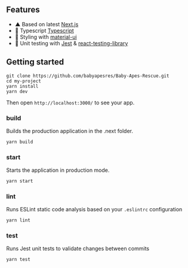## Features
- ▲ Based on latest [Next.js](https://github.com/zeit/next.js)
- 🚄 Typescript [Typescript](https://github.com/microsoft/TypeScript)
- 💅 Styling with [material-ui](https://github.com/mui-org/material-ui)
- 🐐 Unit testing with [Jest](https://github.com/facebook/jest) & [react-testing-library](https://github.com/testing-library/react-testing-library)

## Getting started
```
git clone https://github.com/babyapesres/Baby-Apes-Rescue.git
cd my-project
yarn install
yarn dev
```
Then open `http://localhost:3000/` to see your app.

### build

Builds the production application in the .next folder.

```bash
yarn build
```

### start

Starts the application in production mode.

```bash
yarn start
```

### lint

Runs ESLint static code analysis based on your `.eslintrc` configuration

```bash
yarn lint
```

### test

Runs Jest unit tests to validate changes between commits

```bash
yarn test
```

